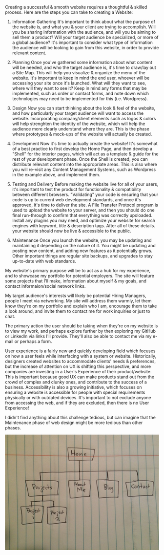 Creating a successful & smooth website requires a thoughtful & skilled process. Here are the steps you can take to creating a Website:

1. Information Gathering
It's important to think about what the purpose of the website is, and what you & your client are trying to accomplish. Will you be sharing information with the audience, and will you be aiming to sell them a product? Will your target audience be specialized, or more of a global audience?
It's important to consider what type of information the audience will be looking to gain from this website, in order to provide relevant content.

2. Planning
Once you've gathered some information about what content will be needed, and who the target audience is, it's time to draw/lay out a Site Map. This will help you visualize & organize the menu of the website. It's important to keep in mind the end user, whoever will be accessing your site once it's launched. What will they want to see, where will they want to see it? Keep in mind any forms that may be implemented, such as order or contact forms, and note down which technologies may need to be implemented for this (i.e. Wordpress).

3. Design
Now you can start thinking about the look & feel of the website, and how particularly your target audience will want to access the website. Incorporating company/client elements such as logos & colors will help strenghten the identity of the website, which will help the audience more clearly understand where they are. This is the phase where prototypes & mock-ups of the website will actually be created.

4. Development
Now it's time to actually create the website! It's somewhat of a best practice to first develop the Home Page, and then develop a "Shell" for the interior pages, which will act as a template & guide for the rest of your development phase. Once the Shell is created, you can distribute relevant content into the appropriate areas. This is also where you will re-visit any Content Management Systems, such as Wordpress in the example above, and implement them. 

5. Testing and Delivery
Before making the website live for all of your users, it's important to test the product for functionality & compatibility between different browsers. "Validating" your code is ensuring that your code is up to current web development standards, and once it's approved, it's time to deliver the site. A File Transfer Protocol program is used to upload the website to your server, and then you should do one final run-through to confirm that everything was correctly upoloaded. Install any plugins you may need, and optimize your website for search engines with keyword, title & description tags. After all of these details. your website should now be live & accessible to the public.

6. Maintenance
Once you launch the website, you may be updating and maintaining it depending on the nature of it. You might be updating and posting new content, and adding new features as it potentially grows. Other important things are regular site backups, and upgrades to stay up-to-date with web standards.


My website's primary purpose will be to act as a hub for my experience, and to showcase my portfolio for potential employers. The site will feature some projects that I'll make, information about myself & my goals, and contact informaion/social network links.

My target audience's interests will likely be potential Hiring Managers, people I meet via networking. My site will address them warmly, let them know they're on my portfolio and explain who I am, encourage them to take a look around, and invite them to contact me for work inquiries or just to chat.

The primary action the user should be taking when they're on my website is to view my work, and perhaps explore further by then exploring my GitHub or LinkedIn via links I'll provide. They'll also be able to contact me via my e-mail or perhaps a form.

User experience is a fairly new and quickly developing field which focuses on how a user feels while interfacing with a system or website. Historically, designers created websites to accommodate clients' needs & preferences, but the increase of attention on UX is shifting this perspective, and more companies are investing in a User's Experience of their product/website. This is important because good UX can make products stand out from the crowd of complex and clunky ones, and contribute to the success of a business. Accessibility is also a growing initiative, which focuses on ensuring a website is accessible for people with special requirements physically or with outdated devices. It's important to not exclude anyone from accessing the web, and if they are excluded, then there is no User Experience!

I didn't find anything about this challenge tedious, but can imagine that the Maintenance phase of web design might be more tedious than other phases.


![Site Map](https://github.com/Jacfem/phase-0/blob/master/week%20two/imgs/site-map.jpg)




